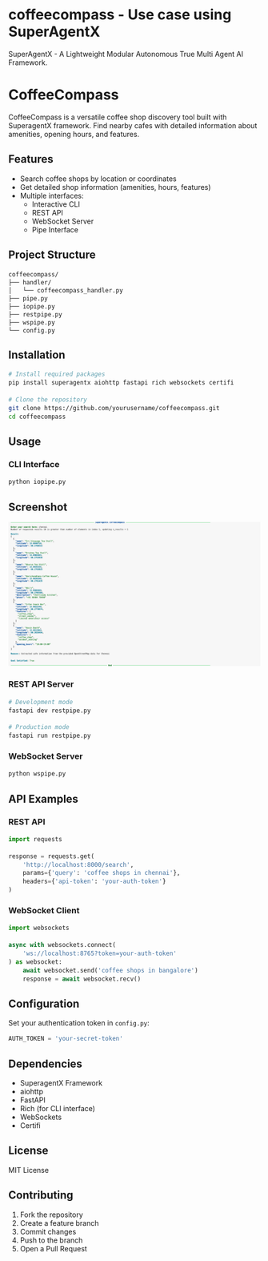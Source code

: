 # coffeecompass - Use case using SuperAgentX

SuperAgentX - A Lightweight Modular Autonomous True Multi Agent AI Framework.


# CoffeeCompass

CoffeeCompass is a versatile coffee shop discovery tool built with SuperagentX framework. Find nearby cafes with detailed information about amenities, opening hours, and features.

## Features

- Search coffee shops by location or coordinates
- Get detailed shop information (amenities, hours, features)
- Multiple interfaces:
  - Interactive CLI
  - REST API
  - WebSocket Server
  - Pipe Interface

## Project Structure
```
coffeecompass/
├── handler/
│   └── coffeecompass_handler.py
├── pipe.py
├── iopipe.py
├── restpipe.py
├── wspipe.py
└── config.py
```

## Installation

```bash
# Install required packages
pip install superagentx aiohttp fastapi rich websockets certifi

# Clone the repository
git clone https://github.com/yourusername/coffeecompass.git
cd coffeecompass
```

## Usage

### CLI Interface
```bash
python iopipe.py
```


## Screenshot 
![CoffeeCompass Interface](CoffeeCompass.png)


### REST API Server
```bash
# Development mode
fastapi dev restpipe.py

# Production mode
fastapi run restpipe.py
```

### WebSocket Server
```bash
python wspipe.py
```

## API Examples

### REST API
```python
import requests

response = requests.get(
    'http://localhost:8000/search',
    params={'query': 'coffee shops in chennai'},
    headers={'api-token': 'your-auth-token'}
)
```

### WebSocket Client
```python
import websockets

async with websockets.connect(
    'ws://localhost:8765?token=your-auth-token'
) as websocket:
    await websocket.send('coffee shops in bangalore')
    response = await websocket.recv()
```

## Configuration

Set your authentication token in `config.py`:
```python
AUTH_TOKEN = 'your-secret-token'
```

## Dependencies

- SuperagentX Framework
- aiohttp
- FastAPI
- Rich (for CLI interface)
- WebSockets
- Certifi

## License

MIT License

## Contributing

1. Fork the repository
2. Create a feature branch
3. Commit changes
4. Push to the branch
5. Open a Pull Request

 

